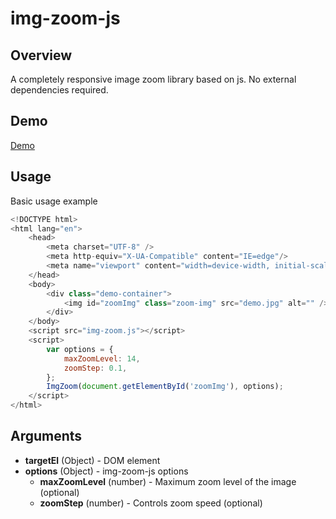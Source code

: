 # img-zoom-js

## Overview

A completely responsive image zoom library based on js. No external dependencies required.

## Demo

[Demo](https://khancirhan.github.io/img-zoom/demo.html)

## Usage

Basic usage example

```javascript
<!DOCTYPE html>
<html lang="en">
    <head>
        <meta charset="UTF-8" />
        <meta http-equiv="X-UA-Compatible" content="IE=edge"/>
        <meta name="viewport" content="width=device-width, initial-scale=1.0" />
    </head>
    <body>
        <div class="demo-container">
            <img id="zoomImg" class="zoom-img" src="demo.jpg" alt="" />
        </div>
    </body>
    <script src="img-zoom.js"></script>
    <script>
        var options = {
            maxZoomLevel: 14,
            zoomStep: 0.1,
        };
        ImgZoom(document.getElementById('zoomImg'), options);
    </script>
</html>
```

## Arguments

-   **targetEl** (Object) - DOM element
-   **options** (Object) - img-zoom-js options
    -   **maxZoomLevel** (number) - Maximum zoom level of the image (optional)
    -   **zoomStep** (number) - Controls zoom speed (optional)
